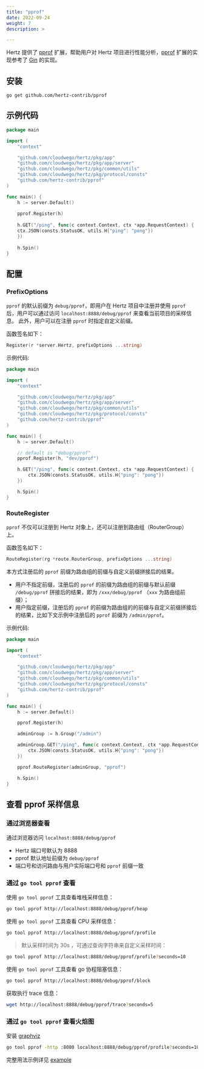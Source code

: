 ```yaml
---
title: "pprof"
date: 2022-09-24
weight: 7
description: >

---
```



Hertz 提供了 [pprof](https://github.com/hertz-contrib/pprof) 扩展，帮助用户对 Hertz 项目进行性能分析，[pprof](https://github.com/hertz-contrib/pprof) 扩展的实现参考了 [Gin](https://github.com/gin-contrib/pprof) 的实现。


## 安装

```shell
go get github.com/hertz-contrib/pprof
```

## 示例代码

```go
package main

import (
	"context"

	"github.com/cloudwego/hertz/pkg/app"
	"github.com/cloudwego/hertz/pkg/app/server"
	"github.com/cloudwego/hertz/pkg/common/utils"
	"github.com/cloudwego/hertz/pkg/protocol/consts"
	"github.com/hertz-contrib/pprof"
)

func main() {
    h := server.Default()
    
    pprof.Register(h)
    
    h.GET("/ping", func(c context.Context, ctx *app.RequestContext) {
    ctx.JSON(consts.StatusOK, utils.H{"ping": "pong"})
    })
    
    h.Spin()
}
```

## 配置

### PrefixOptions

`pprof` 的默认前缀为 `debug/pprof`，即用户在 Hertz 项目中注册并使用 `pprof` 后，用户可以通过访问
`localhost:8888/debug/pprof` 来查看当前项目的采样信息。
此外，用户可以在注册 `pprof` 时指定自定义前缀。

函数签名如下：

```go
Register(r *server.Hertz, prefixOptions ...string)
```

示例代码:

```go
package main

import (
	"context"

	"github.com/cloudwego/hertz/pkg/app"
	"github.com/cloudwego/hertz/pkg/app/server"
	"github.com/cloudwego/hertz/pkg/common/utils"
	"github.com/cloudwego/hertz/pkg/protocol/consts"
	"github.com/hertz-contrib/pprof"
)

func main() {
	h := server.Default()

	// default is "debug/pprof"
	pprof.Register(h, "dev/pprof")

	h.GET("/ping", func(c context.Context, ctx *app.RequestContext) {
		ctx.JSON(consts.StatusOK, utils.H{"ping": "pong"})
	})

	h.Spin()
}
```

### RouteRegister

`pprof` 不仅可以注册到 Hertz 对象上，还可以注册到路由组（RouterGroup）上。

函数签名如下：

```go
RouteRegister(rg *route.RouterGroup, prefixOptions ...string)
```

本方式注册后的 `pprof` 前缀为路由组的前缀与自定义前缀拼接后的结果。
* 用户不指定前缀，注册后的 `pprof` 的前缀为路由组的前缀与默认前缀 `/debug/pprof` 拼接后的结果，即为 `/xxx/debug/pprof` （`xxx` 为路由组前缀）；
* 用户指定前缀，注册后的 `pprof` 的前缀为路由组的的前缀与自定义前缀拼接后的结果，比如下文示例中注册后的 `pprof` 前缀为 `/admin/pprof`。

示例代码:

```go
package main

import (
	"context"

	"github.com/cloudwego/hertz/pkg/app"
	"github.com/cloudwego/hertz/pkg/app/server"
	"github.com/cloudwego/hertz/pkg/common/utils"
	"github.com/cloudwego/hertz/pkg/protocol/consts"
	"github.com/hertz-contrib/pprof"
)

func main() {
	h := server.Default()

	pprof.Register(h)

	adminGroup := h.Group("/admin")

	adminGroup.GET("/ping", func(c context.Context, ctx *app.RequestContext) {
		ctx.JSON(consts.StatusOK, utils.H{"ping": "pong"})
	})

	pprof.RouteRegister(adminGroup, "pprof")

	h.Spin()
}
```

## 查看 pprof 采样信息

### 通过浏览器查看

通过浏览器访问 `localhost:8888/debug/pprof`

* Hertz 端口号默认为 8888
* pprof 默认地址前缀为 `debug/pprof`
* 端口号和访问路由与用户实际端口号和 `pprof` 前缀一致

### 通过 `go tool pprof` 查看

使用 `go tool pprof` 工具查看堆栈采样信息：

```bash
go tool pprof http://localhost:8888/debug/pprof/heap
```

使用 `go tool pprof` 工具查看 CPU 采样信息：

```bash
go tool pprof http://localhost:8888/debug/pprof/profile
```

> 默认采样时间为 30s ，可通过查询字符串来自定义采样时间：

```bash
go tool pprof http://localhost:8888/debug/pprof/profile?seconds=10
```

使用 `go tool pprof` 工具查看 go 协程阻塞信息：

```bash
go tool pprof http://localhost:8888/debug/pprof/block
```

获取执行 trace 信息：

```bash
wget http://localhost:8888/debug/pprof/trace?seconds=5
```


### 通过 `go tool pprof` 查看火焰图

安装 [graphviz](http://www.graphviz.org/download/)

```bash
go tool pprof -http :8080 localhost:8888/debug/pprof/profile?seconds=10
```

完整用法示例详见 [example](https://github.com/hertz-contrib/pprof/tree/main/example)
